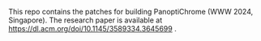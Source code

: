 This repo contains the patches for building PanoptiChrome (WWW 2024, Singapore).
The research paper is available at https://dl.acm.org/doi/10.1145/3589334.3645699 .
